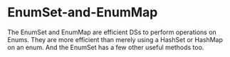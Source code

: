 # EnumSet-and-EnumMap
The EnumSet and EnumMap are efficient DSs to perform operations on Enums. They are more efficient than merely using a HashSet or HashMap on an enum. And the EnumSet has a few other useful methods  too.

